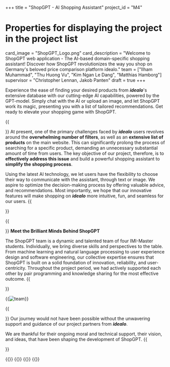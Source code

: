 +++
title = "ShopGPT - AI Shopping Assistant"
project_id = "M4"

# Properties for displaying the project in the project list
card_image = "ShopGPT_Logo.png"
card_description = "Welcome to ShopGPT web application - The AI-based domain-specific shopping assistant! Discover how ShopGPT revolutionizes the way you shop on Germany's beloved price comparison platform idealo."
team = ["Ilham Muhammad", "Thu Huong Vu", "Kim Ngan Le Dang", "Matthias Hamborg"]
supervisor = "Christopher Lennan, Jakob Panten"
draft = true
+++


Experience the ease of finding your desired products from **_idealo_**'s extensive database with our cutting-edge AI capabilities, powered by the GPT-model.
Simply chat with the AI or upload an image, and let ShopGPT work its magic, presenting you with a list of tailored recommendations. 
Get ready to elevate your shopping game with ShopGPT.

{{<section title="Our Goal">}}
At present, one of the primary challenges faced by **_idealo_** users revolves around the **overwhelming number of filters**, as well as an **extensive list of products** on the main website. This can significantly prolong the process of searching for a specific product, demanding an unnecessary substantial amount of time from users. 
The key objective of our project, therefore, is to **effectively address this issue** and build a powerful shopping assistant to **simplify the shopping process**.

Using the latest AI technology, we let users have the flexibility to choose their way to communicate with the assistant, through text or image. We aspire to optimize the decision-making process by offering valuable advice, and recommendations. Most importantly, we hope that our innovative features will make shopping on **_idealo_** more intuitive, fun, and seamless for our users.
{{</section>}}

{{<section title="The Team">}}
**Meet the Brilliant Minds Behind ShopGPT**

The ShopGPT team is a dynamic and talented team of four IMI-Master students. Individually, we bring diverse skills and perspectives to the table. From machine learning and natural language processing to user experience design and software engineering, our collective expertise ensures that ShopGPT is built on a solid foundation of innovation, reliability, and user-centricity. Throughout the project period, we had actively supported each other by pair programming and knowledge sharing for the most effective outcome.
{{</section>}}

{{<image src="team.png" alt="team">}}

{{<section title="Our Partners">}}
Our journey would not have been possible without the unwavering support and guidance of our project partners from **_idealo_**. 

We are thankful for their ongoing moral and technical support, their vision, and ideas, that have been shaping the development of ShopGPT.
{{</section>}}

{{<gallery>}}
{{<team-member image="chris-lennan.jpg" name="Christopher">}}
{{<team-member image="jakob-panten.jpg" name="Jakob">}}
{{</gallery>}}
